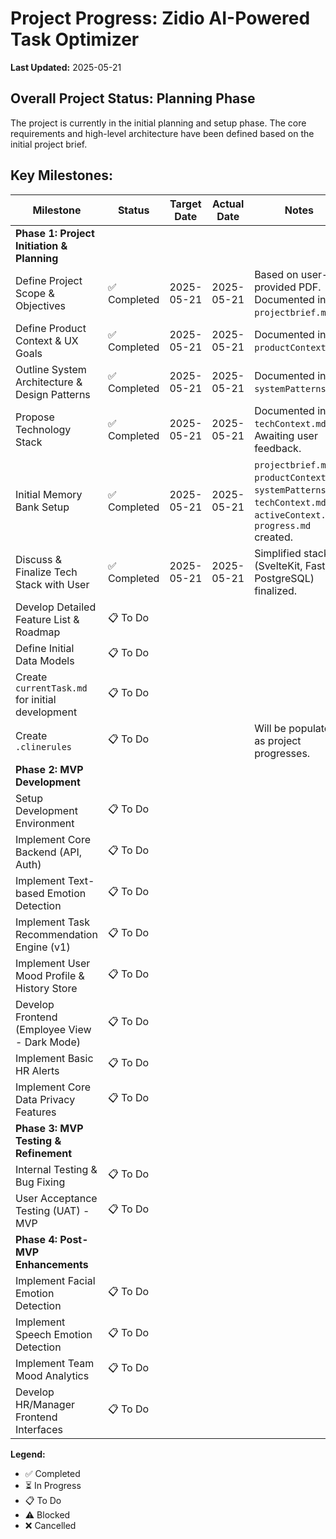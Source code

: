 # Project Progress: Zidio AI-Powered Task Optimizer

**Last Updated:** 2025-05-21

## Overall Project Status: Planning Phase

The project is currently in the initial planning and setup phase. The core requirements and high-level architecture have been defined based on the initial project brief.

## Key Milestones:

| Milestone                                      | Status      | Target Date | Actual Date | Notes                                                                 |
| ---------------------------------------------- | ----------- | ----------- | ----------- | --------------------------------------------------------------------- |
| **Phase 1: Project Initiation & Planning**     |             |             |             |                                                                       |
| Define Project Scope & Objectives              | ✅ Completed | 2025-05-21  | 2025-05-21  | Based on user-provided PDF. Documented in `projectbrief.md`.        |
| Define Product Context & UX Goals              | ✅ Completed | 2025-05-21  | 2025-05-21  | Documented in `productContext.md`.                                  |
| Outline System Architecture & Design Patterns  | ✅ Completed | 2025-05-21  | 2025-05-21  | Documented in `systemPatterns.md`.                                  |
| Propose Technology Stack                       | ✅ Completed | 2025-05-21  | 2025-05-21  | Documented in `techContext.md`. Awaiting user feedback.             |
| Initial Memory Bank Setup                      | ✅ Completed | 2025-05-21  | 2025-05-21  | `projectbrief.md`, `productContext.md`, `systemPatterns.md`, `techContext.md`, `activeContext.md`, `progress.md` created. |
| Discuss & Finalize Tech Stack with User        | ✅ Completed | 2025-05-21  | 2025-05-21  | Simplified stack (SvelteKit, FastAPI, PostgreSQL) finalized.        |
| Develop Detailed Feature List & Roadmap        | 📋 To Do    |             |             |                                                                       |
| Define Initial Data Models                     | 📋 To Do    |             |             |                                                                       |
| Create `currentTask.md` for initial development | 📋 To Do    |             |             |                                                                       |
| Create `.clinerules`                           | 📋 To Do    |             |             | Will be populated as project progresses.                              |
| **Phase 2: MVP Development**                   |             |             |             |                                                                       |
| Setup Development Environment                  | 📋 To Do    |             |             |                                                                       |
| Implement Core Backend (API, Auth)             | 📋 To Do    |             |             |                                                                       |
| Implement Text-based Emotion Detection         | 📋 To Do    |             |             |                                                                       |
| Implement Task Recommendation Engine (v1)      | 📋 To Do    |             |             |                                                                       |
| Implement User Mood Profile & History Store    | 📋 To Do    |             |             |                                                                       |
| Develop Frontend (Employee View - Dark Mode)   | 📋 To Do    |             |             |                                                                       |
| Implement Basic HR Alerts                      | 📋 To Do    |             |             |                                                                       |
| Implement Core Data Privacy Features           | 📋 To Do    |             |             |                                                                       |
| **Phase 3: MVP Testing & Refinement**          |             |             |             |                                                                       |
| Internal Testing & Bug Fixing                  | 📋 To Do    |             |             |                                                                       |
| User Acceptance Testing (UAT) - MVP          | 📋 To Do    |             |             |                                                                       |
| **Phase 4: Post-MVP Enhancements**             |             |             |             |                                                                       |
| Implement Facial Emotion Detection             | 📋 To Do    |             |             |                                                                       |
| Implement Speech Emotion Detection             | 📋 To Do    |             |             |                                                                       |
| Implement Team Mood Analytics                  | 📋 To Do    |             |             |                                                                       |
| Develop HR/Manager Frontend Interfaces         | 📋 To Do    |             |             |                                                                       |

**Legend:**
- ✅ Completed
- ⏳ In Progress
- 📋 To Do
- ⚠️ Blocked
- ❌ Cancelled
